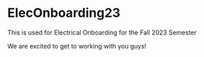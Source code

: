# ElecOnboarding23
This is used for Electrical Onboarding for the Fall 2023 Semester

We are excited to get to working with you guys!
